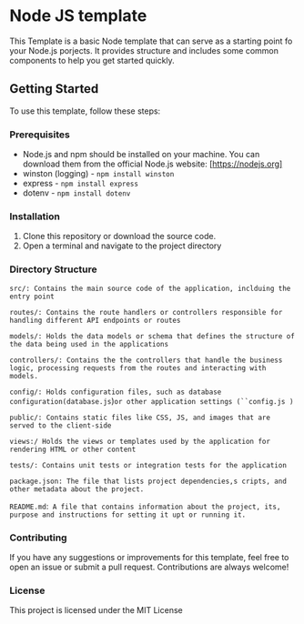 # Node JS template

This Template is a basic Node template that can serve as a starting point fo your Node.js porjects. It provides structure and includes some common components to help you get started quickly.

## Getting Started

To use this template, follow these steps:

### Prerequisites

- Node.js and npm should be installed on your machine. You can download them from the official Node.js website: [https://nodejs.org]
- winston (logging) - `npm install winston`
- express - `npm install express`
- dotenv - `npm install dotenv`

### Installation

1. Clone this repository or download the source code.
2. Open a terminal and navigate to the project directory

### Directory Structure

`src/: Contains the main source code of the application, inclduing the entry point`

`routes/: Contains the route handlers or controllers responsible for handling different API endpoints or routes`

`models/: Holds the data models or schema that defines the structure of the data being used in the applications`

`controllers/: Contains the the controllers that handle the business logic, processing requests from the routes and interacting with models.`

`config/: Holds configuration files, such as database configuration(database.js`)`or other application settings (``config.js )`

`public/: Contains static files like CSS, JS, and images that are served to the client-side`

`views:/ Holds the views or templates used by the application for rendering HTML or other content`

`tests/: Contains unit tests or integration tests for the application`

`package.json: The file that lists project dependencies,s cripts, and other metadata about the project.`

`README.md`:` A file that contains information about the project, its, purpose and instructions for setting it upt or running it.`

### Contributing

If you have any suggestions or improvements for this template, feel free to open an issue or submit a pull request. Contributions are always welcome!

### License

This project is licensed under the MIT License
